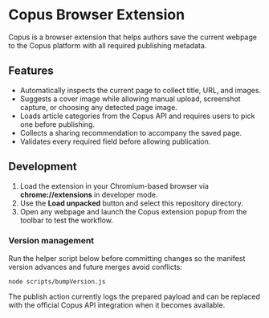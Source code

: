 # Copus Browser Extension

Copus is a browser extension that helps authors save the current webpage to the Copus platform with all required publishing metadata.

## Features

- Automatically inspects the current page to collect title, URL, and images.
- Suggests a cover image while allowing manual upload, screenshot capture, or choosing any detected page image.
- Loads article categories from the Copus API and requires users to pick one before publishing.
- Collects a sharing recommendation to accompany the saved page.
- Validates every required field before allowing publication.

## Development

1. Load the extension in your Chromium-based browser via **chrome://extensions** in developer mode.
2. Use the **Load unpacked** button and select this repository directory.
3. Open any webpage and launch the Copus extension popup from the toolbar to test the workflow.

### Version management

Run the helper script below before committing changes so the manifest version advances and future merges avoid conflicts:

```
node scripts/bumpVersion.js
```

The publish action currently logs the prepared payload and can be replaced with the official Copus API integration when it becomes available.
